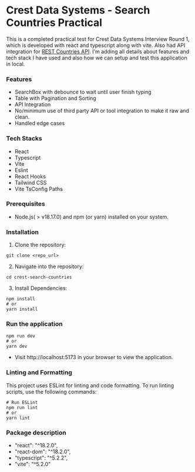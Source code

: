 # Crest Data Systems - Search Countries Practical

This is a completed practical test for Crest Data Systems Interview Round 1, which is developed with react and typescript along with vite. Also had API integration for [REST Countries API](https://restcountries.com/). I'm adding all details about features and tech stack I have used and also how we can setup and test this application in local.

### Features
- SearchBox with debounce to wait until user finish typing
- Table with Pagination and Sorting
- API Integration
- No/minimum use of third party API or tool integration to make it raw and clean.
- Handled edge cases

### Tech Stacks
- React
- Typescript
- Vite
- Eslint
- React Hooks
- Tailwind CSS
- Vite TsConfig Paths

### Prerequisites

- Node.js( > v18.17.0) and npm (or yarn) installed on your system.

### Installation

1. Clone the repository:
```
git clone <repo_url>
```
2. Navigate into the repository:
```
cd crest-search-countries
```
3. Install Dependencies:
```
npm install
# or
yarn install
```

### Run the application
```
npm run dev
# or
yarn dev
```
- Visit http://localhost:5173 in your browser to view the application.

### Linting and Formatting
This project uses ESLint for linting and code formatting. To run linting scripts, use the following commands:
```
# Run ESLint
npm run lint
# or
yarn lint
```

### Package description

- "react": "^18.2.0",
- "react-dom": "^18.2.0",
- "typescript": "^5.2.2",
- "vite": "^5.2.0"
